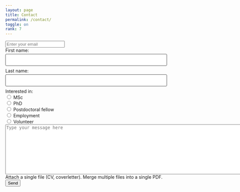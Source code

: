 ```yaml
---
layout: page
title: Contact
permalink: /contact/
toggle: on
rank: 7
---
```

<head>
    <script>UPLOADCARE_PUBLIC_KEY = "9ece2f24515da2c6390d";</script>
<script src="https://ucarecdn.com/libs/widget/2.10.2/uploadcare.full.min.js" charset="utf-8"></script>
</head>

<form class="wj-contact" action="https://formspree.io/{{site.email}}" method="POST">
    <input type="email" name="email" placeholder="Enter your email"><br>
  First name:<br>
  <input type="text" name="firstname"><br>
  Last name:<br>
  <input type="text" name="lastname">
  Interested in:<br>
  <input type="radio" name="application goal" value="MSc"> MSc<br>
  <input type="radio" name="application goal" value="PhD"> PhD<br>
  <input type="radio" name="application goal" value="Postdoctoral"> Postdoctoral fellow<br>
  <input type="radio" name="application goal" value="Work"> Employment <br>
  <input type="radio" name="application goal" value="Volunteer"> Volunteer
  <br>
  <textarea rows="10" cols="150" name="message" placeholder="Type your message here"></textarea>
  Attach a single file (CV, coverletter). Merge multiple files into a single PDF.<br> <input type="hidden" role="uploadcare-uploader" name="myFile" />
  <button type="submit">Send</button>
</form>

<style>
form.wj-contact input[type="text"], form.wj-contact textarea[type="text"] {
    width: 100%;
    vertical-align: middle;
    margin-top: 0.25em;
    margin-bottom: 0.5em;
    padding: 0.75em;
    font-family: monospace, sans-serif;
    font-weight: lighter;
    border-style: solid;
    border-color: #444;
    outline-color: #2e83e6;
    border-width: 1px;
    border-radius: 3px;
    transition: box-shadow .2s ease;
}
form.wj-contact input[type="submit"] {
    outline: none;
    color: white;
    background-color: #2e83e6;
    border-radius: 3px;
    padding: 0.5em;
    margin: 0.25em 0 0 0;
    border: 1px solid transparent;
    height: auto;
}
</style>

